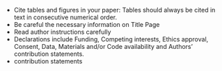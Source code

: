 
- Cite tables and figures in your paper: Tables should always be cited in text in consecutive numerical order.
- Be careful the necessary information on Title Page
- Read author instructions carefully
- Declarations include Funding, Competing interests, Ethics approval, Consent, Data, Materials and/or Code availability and Authors’ contribution statements.
- contribution statements 

